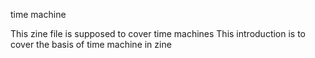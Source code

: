 time machine
<!-- 1.11 -->
This zine file is supposed to cover time machines
This introduction is to cover the basis of time machine in zine
